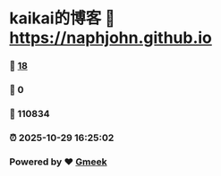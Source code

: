 # kaikai的博客 :link: https://naphjohn.github.io 
### :page_facing_up: [18](https://naphjohn.github.io/tag.html) 
### :speech_balloon: 0 
### :hibiscus: 110834 
### :alarm_clock: 2025-10-29 16:25:02 
### Powered by :heart: [Gmeek](https://github.com/Meekdai/Gmeek)
